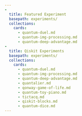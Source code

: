 ```yaml
---
-
  title: Featured Experiment
  basepath: experiments/
  collections:
    cards:
      - quantum-duel.md
      - quantum-img-processing.md
      - quantum-deep-advantage.md
-
  title: Qiskit Experiments
  basepath: experiments/
  collections:
    cards:
      - quantum-duel.md
      - quantum-img-processing.md
      - quantum-deep-advantage.md
      - quantalier.md
      - qonway-game-of-life.md
      - quantum-toy-piano.md
      - tictacq.md
      - qiskit-blocks.md
      - quantum-dice.md
---
```

